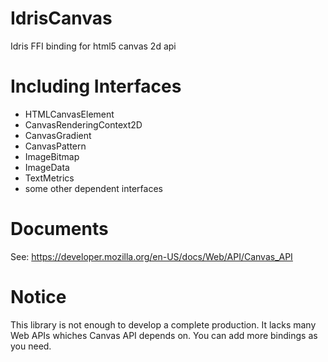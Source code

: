 # IdrisCanvas
Idris FFI binding for html5 canvas 2d api

# Including Interfaces
- HTMLCanvasElement
- CanvasRenderingContext2D
- CanvasGradient
- CanvasPattern
- ImageBitmap
- ImageData
- TextMetrics
- some other dependent interfaces

# Documents
See: https://developer.mozilla.org/en-US/docs/Web/API/Canvas_API

# Notice
This library is not enough to develop a complete production. It lacks many Web APIs whiches Canvas API depends on. You can add more bindings as you need.

